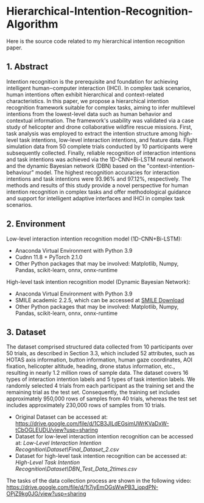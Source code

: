 # Hierarchical-Intention-Recognition-Algorithm
Here is the source code related to my hierarchical intention recognition paper.

## 1. Abstract
Intention recognition is the prerequisite and foundation for achieving intelligent human‒computer interaction (IHCI). In complex task scenarios, human intentions often exhibit hierarchical and context-related characteristics. In this paper, we propose a hierarchical intention recognition framework suitable for complex tasks, aiming to infer multilevel intentions from the lowest-level data such as human behavior and contextual information. The framework's usability was validated via a case study of helicopter and drone collaborative wildfire rescue missions. First, task analysis was employed to extract the intention structure among high-level task intentions, low-level interaction intentions, and feature data. Flight simulation data from 50 complete trials conducted by 10 participants were subsequently collected. Finally, reliable recognition of interaction intentions and task intentions was achieved via the 1D-CNN+Bi-LSTM neural network and the dynamic Bayesian network (DBN) based on the "context-intention-behaviour" model. The highest recognition accuracies for interaction intentions and task intentions were 93.96% and 97.12%, respectively. The methods and results of this study provide a novel perspective for human intention recognition in complex tasks and offer methodological guidance and support for intelligent adaptive interfaces and IHCI in complex task scenarios.

## 2. Environment
Low-level interaction intention recognition model (1D-CNN+Bi-LSTM):
- Anaconda Virtual Environment with Python 3.9
- Cudnn 11.8 + PyTorch 2.1.0
- Other Python packages that may be involved: Matplotlib, Numpy, Pandas, scikit-learn, onnx, onnx-runtime
  
High-level task intention recognition model (Dynamic Bayesian Network):
- Anaconda Virtual Environment with Python 3.9
- SMILE academic 2.2.5, which can be accessed at [SMILE Download](https://download.bayesfusion.com/files.html?category=Academia)
- Other Python packages that may be involved: Matplotlib, Numpy, Pandas, scikit-learn, onnx, onnx-runtime

## 3. Dataset
The dataset comprised structured data collected from 10 participants over 50 trials, as described in Section 3.3, which included 52 attributes, such as HOTAS axis information, button information, human gaze coordinates, AOI fixation, helicopter altitude, heading, drone status information, etc., resulting in nearly 1.2 million rows of sample data. The dataset covers 16 types of interaction intention labels and 5 types of task intention labels. We randomly selected 4 trials from each participant as the training set and the remaining trial as the test set. Consequently, the training set includes approximately 950,000 rows of samples from 40 trials, whereas the test set includes approximately 230,000 rows of samples from 10 trials.
- Original Dataset can be accessed at: https://drive.google.com/file/d/1CB3JILdEGsimUWrKVaDxW-tCbOGLEUDU/view?usp=sharing 
- Dataset for low-level interaction intention recognition can be accessed at: _Low-Level Interaction Intention Recognition\Dataset\Final_Dataset_2.csv_
- Dataset for high-level task intention recognition can be accessed at: _High-Level Task Intention Recognition\Dataset\DBN_Test_Data_2times.csv_

The tasks of the data collection process are shown in the following video:
https://drive.google.com/file/d/1t7iyEmOGsWwPB3_iopdPN-OPjZ9kg0JG/view?usp=sharing

